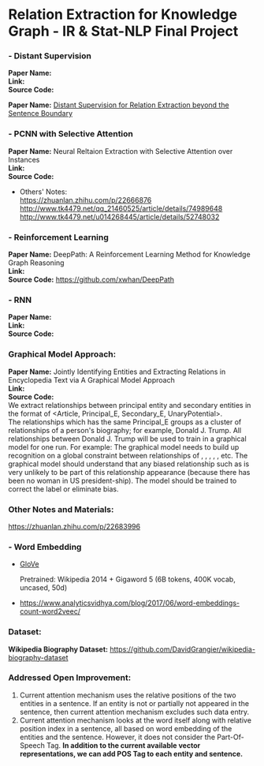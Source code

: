 # Relation Extraction for Knowledge Graph - IR & Stat-NLP Final Project

### - Distant Supervision
**Paper Name:**    
**Link:**   
**Source Code:**  

**Paper Name:** [Distant Supervision for Relation Extraction beyond the Sentence Boundary](https://arxiv.org/pdf/1609.04873.pdf)  

### - PCNN with Selective Attention
**Paper Name:** Neural Reltaion Extraction with Selective Attention over Instances    
**Link:**   
**Source Code:**    

- Others' Notes:   
https://zhuanlan.zhihu.com/p/22666876  
http://www.tk4479.net/qq_21460525/article/details/74989648  
http://www.tk4479.net/u014268445/article/details/52748032  

### - Reinforcement Learning
**Paper Name:** DeepPath: A Reinforcement Learning Method for Knowledge Graph Reasoning       
**Link:**   
**Source Code:** https://github.com/xwhan/DeepPath   

### - RNN
**Paper Name:**    
**Link:**   
**Source Code:**  

### Graphical Model Approach:
**Paper Name:** Jointly Identifying Entities and Extracting Relations in Encyclopedia Text via A Graphical Model Approach   
**Link:**   
**Source Code:**    
We extract relationships between principal entity and secondary entities in the format of <Article, Principal_E, Secondary_E, UnaryPotential>.   
The relationships which has the same Principal_E groups as a cluster of relationships of a person's biography; for example, Donald J. Trump. All relationships between Donald J. Trump will be used to train in a graphical model for one run. For example: The graphical model needs to build up recognition on a global constraint between relationships of <isPresidentOfUSA>, <assumedOfficeDate>, <precededBy>, <politicalParty>, <netWorth>, etc. The graphical model should understand that any biased relationship such as <isAFemale> is very unlikely to be part of this relationship appearance (because there has been no woman in US president-ship). The model should be trained to correct the label or eliminate bias.    


### Other Notes and Materials:
https://zhuanlan.zhihu.com/p/22683996  

### - Word Embedding
- [GloVe](https://nlp.stanford.edu/projects/glove/)
    
    Pretrained: Wikipedia 2014 + Gigaword 5 (6B tokens, 400K vocab, uncased, 50d)
    
- https://www.analyticsvidhya.com/blog/2017/06/word-embeddings-count-word2veec/  

### Dataset:
**Wikipedia Biography Dataset:** https://github.com/DavidGrangier/wikipedia-biography-dataset

### Addressed Open Improvement:
1. Current attention mechanism uses the relative positions of the two entities in a sentence. If an entity is not or partially not appeared in the sentence, then current attention mechanism excludes such data entry. 
2. Current attention mechanism looks at the word itself along with relative position index in a sentence, all based on word embedding of the entities and the sentence. However, it does not consider the Part-Of-Speech Tag. **In addition to the current available vector representations, we can add POS Tag to each entity and sentence.**
